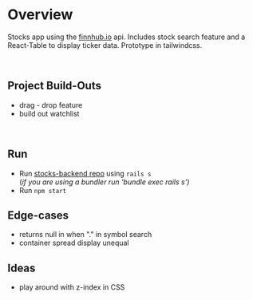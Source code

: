 # Overview 
Stocks app using the <a href="https://finnhub.io">finnhub.io</a> api. 
Includes stock search feature and a React-Table to display ticker data. 
Prototype in tailwindcss.

</br>

## Project Build-Outs
- drag - drop feature 
- build out watchlist 

</br>

## Run 
- Run <a href="https://github.com/jenleebeaver/stocks-backend">stocks-backend repo</a> using `rails s` </br> (_if you are using a bundler run 'bundle exec rails s')_
- Run `npm start` 

## Edge-cases
- returns null in when "." in symbol search 
- container spread display unequal

## Ideas
- play around with z-index in CSS
